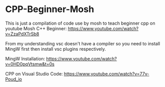 # CPP-Beginner-Mosh

This is just a compilation of code use by mosh to teach beginner cpp on youtube
Mosh C++ Beginner: https://www.youtube.com/watch?v=ZzaPdXTrSb8

From my understanding vsc doesn't have a compiler so you need to install MingW first then install vsc plugins respectively.

MingW Installation: 
https://www.youtube.com/watch?v=0HD0pqVtsmw&t=0s

CPP on Visual Studio Code: 
https://www.youtube.com/watch?v=77v-Poud_io
